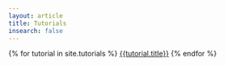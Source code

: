 ```yaml
---
layout: article
title: Tutorials
insearch: false
---
```



{% for tutorial in site.tutorials %}
<a href="{{tutorial.url}}">{{tutorial.title}}</a>
{% endfor %}

